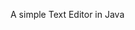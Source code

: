 
A simple Text Editor in Java 

<a img src="https://drive.google.com/open?id=11N7kmU6wZOfhUUi1ZnarWXR1uN566V3f">
